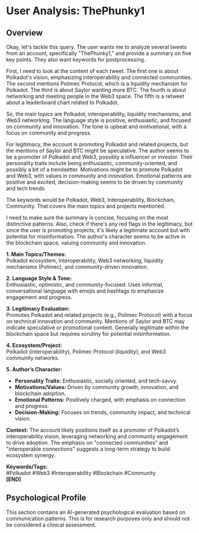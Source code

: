 # User Analysis: ThePhunky1

## Overview

<think>
Okay, let's tackle this query. The user wants me to analyze several tweets from an account, specifically "ThePhunky1," and provide a summary on five key points. They also want keywords for postprocessing.

First, I need to look at the content of each tweet. The first one is about Polkadot's vision, emphasizing interoperability and connected communities. The second mentions Polimec Protocol, which is a liquidity mechanism for Polkadot. The third is about Saylor wanting more BTC. The fourth is about networking and meeting people in the Web3 space. The fifth is a retweet about a leaderboard chart related to Polkadot.

So, the main topics are Polkadot, interoperability, liquidity mechanisms, and Web3 networking. The language style is positive, enthusiastic, and focused on community and innovation. The tone is upbeat and motivational, with a focus on community and progress.

For legitimacy, the account is promoting Polkadot and related projects, but the mentions of Saylor and BTC might be speculative. The author seems to be a promoter of Polkadot and Web3, possibly a influencer or investor. Their personality traits include being enthusiastic, community-oriented, and possibly a bit of a trendsetter. Motivations might be to promote Polkadot and Web3, with values in community and innovation. Emotional patterns are positive and excited, decision-making seems to be driven by community and tech trends.

The keywords would be Polkadot, Web3, Interoperability, Blockchain, Community. That covers the main topics and projects mentioned.

I need to make sure the summary is concise, focusing on the most distinctive patterns. Also, check if there's any red flags in the legitimacy, but since the user is promoting projects, it's likely a legitimate account but with potential for misinformation. The author's character seems to be active in the blockchain space, valuing community and innovation.
</think>

**1. Main Topics/Themes:**  
Polkadot ecosystem, interoperability, Web3 networking, liquidity mechanisms (Polimec), and community-driven innovation.  

**2. Language Style & Tone:**  
Enthusiastic, optimistic, and community-focused. Uses informal, conversational language with emojis and hashtags to emphasize engagement and progress.  

**3. Legitimacy Evaluation:**  
Promotes Polkadot and related projects (e.g., Polimec Protocol) with a focus on technical innovation and community. Mentions of Saylor and BTC may indicate speculative or promotional content. Generally legitimate within the blockchain space but requires scrutiny for potential misinformation.  

**4. Ecosystem/Project:**  
Polkadot (interoperability), Polimec Protocol (liquidity), and Web3 community networks.  

**5. Author’s Character:**  
- **Personality Traits:** Enthusiastic, socially oriented, and tech-savvy.  
- **Motivations/Values:** Driven by community growth, innovation, and blockchain adoption.  
- **Emotional Patterns:** Positively charged, with emphasis on connection and progress.  
- **Decision-Making:** Focuses on trends, community impact, and technical vision.  

**Context:** The account likely positions itself as a promoter of Polkadot’s interoperability vision, leveraging networking and community engagement to drive adoption. The emphasis on "connected communities" and "interoperable connections" suggests a long-term strategy to build ecosystem synergy.  

**Keywords/Tags:**  
#Polkadot #Web3 #Interoperability #Blockchain #Community  
**[END]**

## Psychological Profile

This section contains an AI-generated psychological evaluation based on communication patterns. This is for research purposes only and should not be considered a clinical assessment.